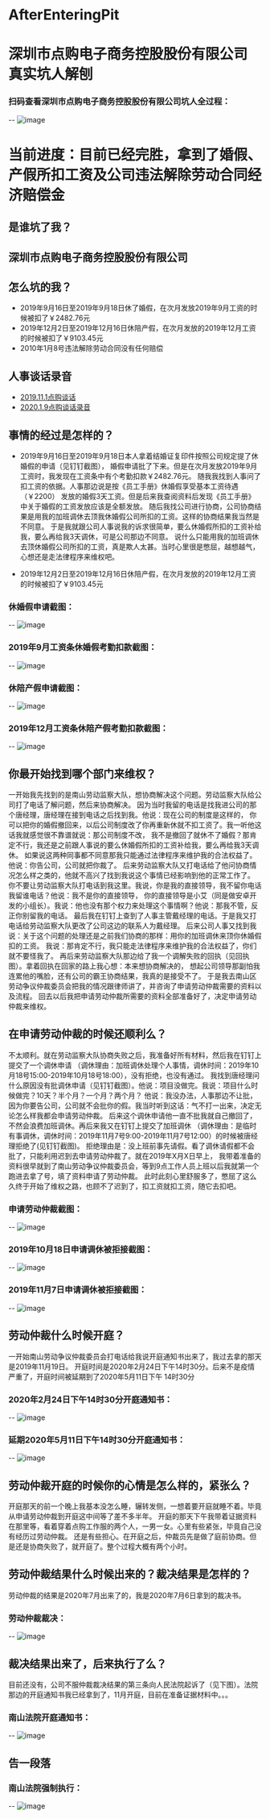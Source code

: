 
# AfterEnteringPit

# 深圳市点购电子商务控股股份有限公司 真实坑人解刨

### 扫码查看深圳市点购电子商务控股股份有限公司坑人全过程：
-- ![image](https://i.loli.net/2020/11/05/Y5KLcMWb7unQdkA.png)

# 当前进度：目前已经完胜，拿到了婚假、产假所扣工资及公司违法解除劳动合同经济赔偿金

## 是谁坑了我？
## 深圳市点购电子商务控股股份有限公司

## 怎么坑的我？
- 2019年9月16日至2019年9月18日休了婚假，在次月发放2019年9月工资的时候被扣了￥2482.76元
- 2019年12月2日至2019年12月16日休陪产假，在次月发放的2019年12月工资的时候被扣了￥9103.45元
- 2010年1月8号违法解除劳动合同没有任何赔偿

## 人事谈话录音
- [2019.11.1点购谈话](http://xima.tv/R334ou?_sonic=0)
- [2020.1.9点购谈话录音](http://xima.tv/MWAKJ5?_sonic=0)

## 事情的经过是怎样的？
- 2019年9月16日至2019年9月18日本人拿着结婚证复印件按照公司规定提了休婚假的申请（见钉钉截图），
婚假申请批了下来。但是在次月发放2019年9月工资时，我发现在工资条中有个考勤扣款￥2482.76元。
随我我找到人事问了扣工资的依据。人事那边说是按《员工手册》休婚假享受基本工资待遇（￥2200）
发放的婚假3天工资。但是后来我查阅资料后发现《员工手册》中关于婚假的工资发放应该是全额发放。
随后我找公司进行协商，公司协商结果是用我的加班调休去顶我休婚假公司所扣的工资。这样的协商结果我当然是不同意。
于是我就跟公司人事说我的诉求很简单，要么休婚假所扣的工资补给我，要么再给我3天调休，可是公司那边不同意。
说什么只能用我的加班调休去顶休婚假公司所扣的工资，真是欺人太甚。当时心里很是憋屈，越想越气，心想还是走法律程序来维权吧。

- 2019年12月2日至2019年12月16日休陪产假，在次月发放的2019年12月工资的时候被扣了￥9103.45元

### 休婚假申请截图：
-- ![image](https://i.loli.net/2020/10/22/yXQY9avORAJtcUo.jpg)

### 2019年9月工资条休婚假考勤扣款截图：
-- ![image](https://i.loli.net/2020/10/22/iSgeZtqyVEoXczQ.jpg)

### 休陪产假申请截图：
-- ![image](https://i.loli.net/2020/10/22/uQSswcnbZEmjtK7.jpg)

### 2019年12月工资条休陪产假考勤扣款截图：
-- ![image](https://i.loli.net/2020/10/22/xWIcOH3XGMotUbC.jpg)

## 你最开始找到哪个部门来维权？
一开始我先找到的是南山劳动监察大队，想协商解决这个问题。劳动监察大队给公司打了电话了解问题，然后来协商解决。
因为当时我留的电话是找我进公司的那个唐经理，唐经理在接到电话之后找到我。他说：现在公司的制度是这样的，
你可以把你的婚假撤回来，以后公司制度改了你再重新休就不扣工资了。我一听他这话我就感觉很不靠谱就说：那公司制度不改，
我不是撤回了就休不了婚假？那肯定不行，我还是之前跟人事说的要么休婚假所扣的工资补给我，要么再给我3天调休。
如果说这两种同事都不同意那我只能通过法律程序来维护我的合法权益了。他说：你告公司，公司就把你裁了。
后来劳动监察大队又打电话给了他问协商情况怎么样之类的，他就不高兴了找到我说这个事情已经影响到他的正常工作了。
你不要让劳动监察大队打电话到我这里。我说，你是我的直接领导，我不留你电话我留谁电话？他说：我不是你的直接领导，
你的直接领导是小艾（同是做安卓开发的小组长）。我说：他也没有那个权力来处理这个事情啊？他说：那我不管，反正你别留我的电话。
最后我在钉钉上查到了人事主管戴经理的电话。于是我又打电话给劳动监察大队更改了公司这边的联系人为戴经理。
后来公司人事又找到我说：关于这个问题的处理还是之前我们协商的那样：用你的加班调休来顶你休婚假扣的工资。
我说：那肯定不行，我只能走法律程序来维护我的合法权益了，你们就不要怪我了。
再后来劳动监察大队那边给了我一个调解失败的回执（见回执图）。拿着回执在回家的路上我心想：本来想协商解决的，
想起公司领导那副怕我连累他的嘴脸，还有公司的霸王协商结果，我真的是接受不了。
于是我去南山区劳动争议仲裁委员会把我的情况跟律师讲了，并咨询了申请劳动仲裁需要的资料以及流程。
回去以后我把申请劳动仲裁所需要的资料全部准备好了，决定申请劳动仲裁来维权。

## 在申请劳动仲裁的时候还顺利么？
不太顺利。就在劳动监察大队协商失败之后，我准备好所有材料，然后我在钉钉上提交了一个调休申请
（调休理由：加班调休处理个人事情，调休时间：2019年10月18号15:00-2019年10月18号18:00），没有拒绝，也没有通过。
我找到唐经理问什么原因没有批调休申请（见钉钉截图）。他说：项目没做完。我说：项目什么时候做完？10天？半个月？一个月？两个月？
他说：我没办法，人事那边不让批，因为你要告公司，公司就不会批你的假。我当时听到这话：气不打一出来，决定无论怎么样我都会申请劳动仲裁。
后来这个调休申请他一直不批我就自己撤回了，不然会浪费加班调休。再后来我又在钉钉上提交了加班调休
（调休理由：是临时有事调休，调休时间：2019年11月7号9:00-2019年11月7号12:00）的时候被唐经理拒绝了(见钉钉截图)。
拒绝理由是：没上班前事先请假。看了调休请假都不会批了，只能利用迟到去申请劳动仲裁了。就在2019年X月X日早上，
我带着准备的资料很早就到了南山劳动争议仲裁委员会，等到9点工作人员上班以后我就第一个跑进去拿了号，填了资料申请了劳动仲裁。
此时此刻心里舒服多了，憋屈了这么久终于开始了维权之路，也顾不了迟到了，扣工资就扣工资，随它去扣吧。

### 申请劳动仲裁截图：
-- ![image](https://i.loli.net/2020/10/26/OIH3levnfRdVLtF.jpg)

### 2019年10月18日申请调休被拒接截图：
-- ![image](https://i.loli.net/2020/10/22/m29D5EpK7ycLFtW.jpg)

### 2019年11月7日申请调休被拒接截图：
-- ![image](https://i.loli.net/2020/10/22/N1Mu6ajEGyq5V4n.jpg)


## 劳动仲裁什么时候开庭？
一开始南山劳动争议仲裁委员会打电话给我说开庭通知书出来了，我过去拿的那天是2019年11月19日。
开庭时间是2020年2月24日下午14时30分。后来不是疫情严重了，开庭时间被延期到了2020年5月11日下午 14时30分

### 2020年2月24日下午14时30分开庭通知书：
-- ![image](https://i.loli.net/2020/10/23/dFVoiIplkD8Zhes.jpg)

### 延期2020年5月11日下午14时30分开庭通知书：
-- ![image](https://i.loli.net/2020/10/26/hXxyHQATpWK6eJF.jpg)

## 劳动仲裁开庭的时候你的心情是怎么样的，紧张么？
开庭那天的前一个晚上我基本没怎么睡，辗转发侧，一想着要开庭就睡不着。毕竟从申请劳动仲裁到开庭这中间等了差不多半年。
开庭的那天下午我带着证据资料在那里等，看着穿着点购工作服的两个人，一男一女。心里有些紧张，毕竟自己没有经历过劳动仲裁。
还是有些担心。在开庭之后，仲裁员先是做了庭前协商。但是还是协商失败了，就开庭了。整个过程大概有两个小时。

## 劳动仲裁结果什么时候出来的？裁决结果是怎样的？
劳动仲裁的结果是2020年7月出来了的，我是2020年7月6日拿到的裁决书。

### 劳动仲裁裁决：
-- ![image](https://i.loli.net/2020/10/22/4Thdfpz2RvXtu5E.jpg)

## 裁决结果出来了，后来执行了么？
目前还没有，公司不服仲裁裁决结果的第三条向人民法院起诉了（见下图）。法院那边的开庭通知书我已经拿到了，11月开庭，目前在准备证据材料中。。。

### 南山法院开庭通知书：
-- ![image](https://i.loli.net/2020/11/05/z6lJPjYR9CG7LZb.jpg)

## 告一段落

### 南山法院强制执行：
-- ![image](https://i.loli.net/2021/02/08/RDOXbV1Tsuc2Bwo.jpg)






